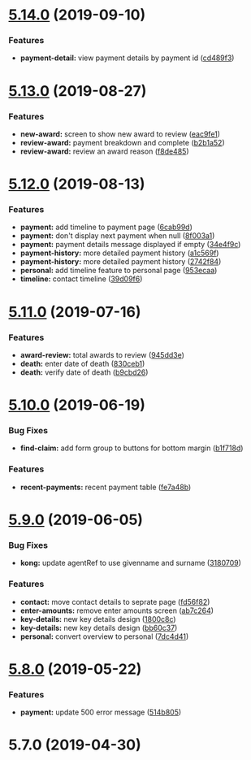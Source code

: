 <a name="5.14.0"></a>
# [5.14.0](https://github.com/dwp/gysp-agent-ui/compare/v5.13.0...v5.14.0) (2019-09-10)


### Features

* **payment-detail:** view payment details by payment id ([cd489f3](https://github.com/dwp/gysp-agent-ui/commit/cd489f3))



<a name="5.13.0"></a>
# [5.13.0](https://github.com/dwp/gysp-agent-ui/compare/v5.12.0...v5.13.0) (2019-08-27)


### Features

* **new-award:** screen to show new award to review ([eac9fe1](https://github.com/dwp/gysp-agent-ui/commit/eac9fe1))
* **review-award:** payment breakdown and complete ([b2b1a52](https://github.com/dwp/gysp-agent-ui/commit/b2b1a52))
* **review-award:** review an award reason ([f8de485](https://github.com/dwp/gysp-agent-ui/commit/f8de485))



<a name="5.12.0"></a>
# [5.12.0](https://github.com/dwp/gysp-agent-ui/compare/v5.11.0...v5.12.0) (2019-08-13)


### Features

* **payment:** add timeline to payment page ([6cab99d](https://github.com/dwp/gysp-agent-ui/commit/6cab99d))
* **payment:** don't display next payment when null ([8f003a1](https://github.com/dwp/gysp-agent-ui/commit/8f003a1))
* **payment:** payment details message displayed if empty ([34e4f9c](https://github.com/dwp/gysp-agent-ui/commit/34e4f9c))
* **payment-history:** more detailed payment history ([a1c569f](https://github.com/dwp/gysp-agent-ui/commit/a1c569f))
* **payment-history:** more detailed payment history ([2742f84](https://github.com/dwp/gysp-agent-ui/commit/2742f84))
* **personal:** add timeline feature to personal page ([953ecaa](https://github.com/dwp/gysp-agent-ui/commit/953ecaa))
* **timeline:** contact timeline ([39d09f6](https://github.com/dwp/gysp-agent-ui/commit/39d09f6))



<a name="5.11.0"></a>
# [5.11.0](https://github.com/dwp/gysp-agent-ui/compare/v5.10.0...v5.11.0) (2019-07-16)


### Features

* **award-review:** total awards to review ([945dd3e](https://github.com/dwp/gysp-agent-ui/commit/945dd3e))
* **death:** enter date of death ([830ceb1](https://github.com/dwp/gysp-agent-ui/commit/830ceb1))
* **death:** verify date of death ([b9cbd26](https://github.com/dwp/gysp-agent-ui/commit/b9cbd26))



<a name="5.10.0"></a>
# [5.10.0](https://github.com/dwp/gysp-agent-ui/compare/v5.9.0...v5.10.0) (2019-06-19)


### Bug Fixes

* **find-claim:** add form group to buttons for bottom margin ([b1f718d](https://github.com/dwp/gysp-agent-ui/commit/b1f718d))


### Features

* **recent-payments:** recent payment table ([fe7a48b](https://github.com/dwp/gysp-agent-ui/commit/fe7a48b))



<a name="5.9.0"></a>
# [5.9.0](https://github.com/dwp/gysp-agent-ui/compare/v5.8.0...v5.9.0) (2019-06-05)


### Bug Fixes

* **kong:** update agentRef to use givenname and surname ([3180709](https://github.com/dwp/gysp-agent-ui/commit/3180709))


### Features

* **contact:** move contact details to seprate page ([fd56f82](https://github.com/dwp/gysp-agent-ui/commit/fd56f82))
* **enter-amounts:** remove enter amounts screen ([ab7c264](https://github.com/dwp/gysp-agent-ui/commit/ab7c264))
* **key-details:** new key details design ([1800c8c](https://github.com/dwp/gysp-agent-ui/commit/1800c8c))
* **key-details:** new key details design ([bb60c37](https://github.com/dwp/gysp-agent-ui/commit/bb60c37))
* **personal:** convert overview to personal ([7dc4d41](https://github.com/dwp/gysp-agent-ui/commit/7dc4d41))



<a name="5.8.0"></a>
# [5.8.0](https://github.com/dwp/gysp-agent-ui/compare/v5.7.0...v5.8.0) (2019-05-22)


### Features

* **payment:** update 500 error message ([514b805](https://github.com/dwp/gysp-agent-ui/commit/514b805))



<a name="5.7.0"></a>
# 5.7.0 (2019-04-30)



